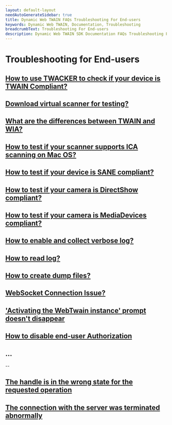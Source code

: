 ```yaml
---
layout: default-layout
needAutoGenerateSidebar: true
title: Dynamic Web TWAIN FAQs Troubleshooting For End-users
keywords: Dynamic Web TWAIN, Documentation, Troubleshooting
breadcrumbText: Troubleshooting For End-users
description: Dynamic Web TWAIN SDK Documentation FAQs Troubleshooting For End-users
---
```


# Troubleshooting for End-users

## [How to use TWACKER to check if your device is TWAIN Compliant?]({{site.indepth}}faqs/troubleshooting/How-to-use-TWACKER-to-check-if-your-device-is-TWAIN-Compliant.html)

## [Download virtual scanner for testing?]({{site.indepth}}faqs/troubleshooting/Download-virtual-scanner-for-testing.html)

## [What are the differences between TWAIN and WIA?]({{site.indepth}}faqs/troubleshooting/What-are-the-differences-between-TWAIN-and-WIA.html)

## [How to test if your scanner supports ICA scanning on Mac OS?]({{site.indepth}}faqs/troubleshooting/How-to-test-if-your-scanner-supports-ICA-scanning-on-Mac-OS.html)

## [How to test if your device is SANE compliant?]({{site.indepth}}faqs/troubleshooting/How-to-test-if-your-device-is-SANE-compliant.html)

## [How to test if your camera is DirectShow compliant?]({{site.indepth}}faqs/troubleshooting/How-to-test-if-your-camera-is-DirectShow-compliant.html)

## [How to test if your camera is MediaDevices compliant?]({{site.indepth}}faqs/troubleshooting/How-to-test-if-your-camera-is-MediaDevices-compliant.html)

## [How to enable and collect verbose log?]({{site.indepth}}faqs/troubleshooting/How-to-enable-and-collect-verbose-log.html)

## [How to read log?]({{site.indepth}}faqs/troubleshooting/How-to-read-log.html)

## [How to create dump files?]({{site.indepth}}faqs/troubleshooting/How-to-create-dump-files.html)

## [WebSocket Connection Issue?]({{site.indepth}}faqs/troubleshooting/WebSocket-Connection-Issue.html)

## ['Activating the WebTwain instance' prompt doesn't disappear]({{site.indepth}}faqs/troubleshooting/activating-the-WebTwain-instance-prompt-doesnt-disappear.html)

## [How to disable end-user Authorization]({{site.indepth}}faqs/troubleshooting/how-to-disable-end-user-authorization.html)

## ...

--

## [The handle is in the wrong state for the requested operation]({{site.indepth}}troubleshooting/common-errors/the-handle-is-in-the-wrong-state-for-the-requested-operation.html)

## [The connection with the server was terminated abnormally]({{site.indepth}}troubleshooting/common-errors/the-connection-with-the-server-was-terminated-abnormally.html)

